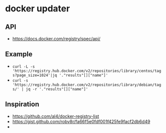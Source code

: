 # docker updater


## API
- https://docs.docker.com/registry/spec/api/

## Example
- `curl -L -s 'https://registry.hub.docker.com/v2/repositories/library/centos/tags?page_size=1024'|jq '."results"[]["name"]'`
- `curl -s 'https://registry.hub.docker.com/v2/repositories/library/debian/tags/' | jq -r '."results"[]["name"]'`

## Inspiration
- https://github.com/al4/docker-registry-list
- https://gist.github.com/robv8r/fa66f5e0fdf001f425fe9facf2db6d49
-
